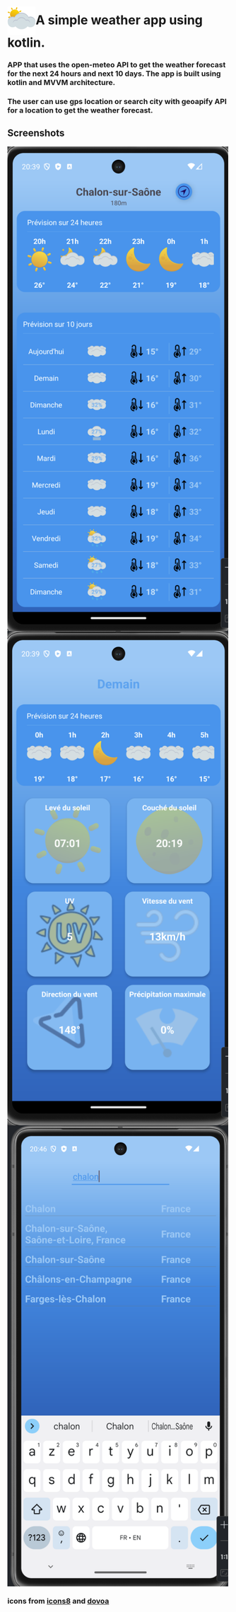 # <img src="https://github.com/Sudo-Rahman/kotlin-meteo/blob/main/app/src/main/res/drawable/day_partial_cloud.png" width="64" height="auto" align="center" />A simple weather app using kotlin.

### APP that uses the open-meteo API to get the weather forecast for the next 24 hours and next 10 days. The app is built using kotlin and MVVM architecture.

### The user can use gps location or search city with geoapify API for a location to get the weather forecast.

## Screenshots

<img src="https://github.com/Sudo-Rahman/kotlin-meteo/blob/main/screen_app/meteo_1.png" width="500" height="auto" align="center" />
<br>

<img src="https://github.com/Sudo-Rahman/kotlin-meteo/blob/main/screen_app/meteo_2.png" width="500" height="auto" align="center" />
<br>

<img src="https://github.com/Sudo-Rahman/kotlin-meteo/blob/main/screen_app/meteo_3.png" width="500" height="auto" align="center" />
<br>

### icons from [icons8](https://icons8.com/) and [dovoa](https://www.dovora.com/resources/weather-icons/)